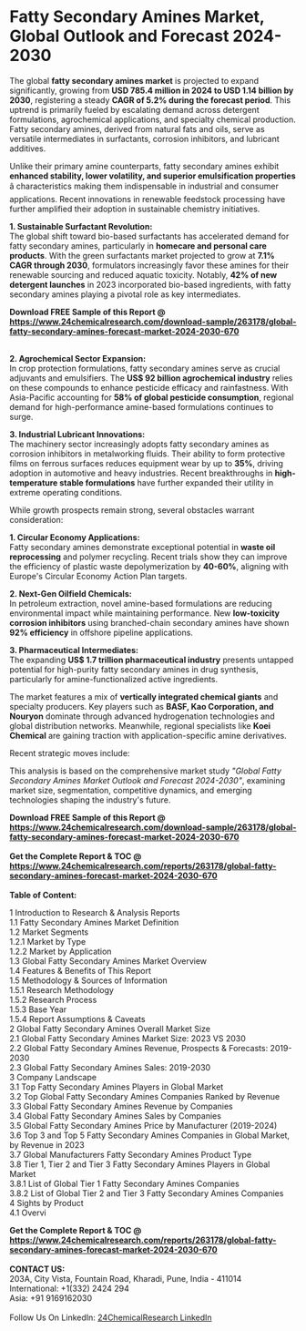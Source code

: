 <h1>Fatty Secondary Amines Market, Global Outlook and Forecast 2024-2030</h1><p>The global <strong>fatty secondary amines market</strong> is projected to expand significantly, growing from <strong>USD 785.4 million in 2024 to USD 1.14 billion by 2030</strong>, registering a steady <strong>CAGR of 5.2% during the forecast period</strong>. This uptrend is primarily fueled by escalating demand across detergent formulations, agrochemical applications, and specialty chemical production. Fatty secondary amines, derived from natural fats and oils, serve as versatile intermediates in surfactants, corrosion inhibitors, and lubricant additives.</p><p>Unlike their primary amine counterparts, fatty secondary amines exhibit <strong>enhanced stability, lower volatility, and superior emulsification properties</strong> â characteristics making them indispensable in industrial and consumer applications. Recent innovations in renewable feedstock processing have further amplified their adoption in sustainable chemistry initiatives.</p><p><strong>1. Sustainable Surfactant Revolution:</strong><br>
The global shift toward bio-based surfactants has accelerated demand for fatty secondary amines, particularly in <strong>homecare and personal care products</strong>. With the green surfactants market projected to grow at <strong>7.1% CAGR through 2030</strong>, formulators increasingly favor these amines for their renewable sourcing and reduced aquatic toxicity. Notably, <strong>42% of new detergent launches</strong> in 2023 incorporated bio-based ingredients, with fatty secondary amines playing a pivotal role as key intermediates.</p><div><b>Download FREE Sample of this Report @ 
            <a href="https://www.24chemicalresearch.com/download-sample/263178/global-fatty-secondary-amines-forecast-market-2024-2030-670">
            https://www.24chemicalresearch.com/download-sample/263178/global-fatty-secondary-amines-forecast-market-2024-2030-670</a></b></div><br><p><strong>2. Agrochemical Sector Expansion:</strong><br>
In crop protection formulations, fatty secondary amines serve as crucial adjuvants and emulsifiers. The <strong>US$ 92 billion agrochemical industry</strong> relies on these compounds to enhance pesticide efficacy and rainfastness. With Asia-Pacific accounting for <strong>58% of global pesticide consumption</strong>, regional demand for high-performance amine-based formulations continues to surge.</p><p><strong>3. Industrial Lubricant Innovations:</strong><br>
The machinery sector increasingly adopts fatty secondary amines as corrosion inhibitors in metalworking fluids. Their ability to form protective films on ferrous surfaces reduces equipment wear by up to <strong>35%</strong>, driving adoption in automotive and heavy industries. Recent breakthroughs in <strong>high-temperature stable formulations</strong> have further expanded their utility in extreme operating conditions.</p><p>While growth prospects remain strong, several obstacles warrant consideration:</p><p><strong>1. Circular Economy Applications:</strong><br>
Fatty secondary amines demonstrate exceptional potential in <strong>waste oil reprocessing</strong> and polymer recycling. Recent trials show they can improve the efficiency of plastic waste depolymerization by <strong>40-60%</strong>, aligning with Europe's Circular Economy Action Plan targets.</p><p><strong>2. Next-Gen Oilfield Chemicals:</strong><br>
In petroleum extraction, novel amine-based formulations are reducing environmental impact while maintaining performance. New <strong>low-toxicity corrosion inhibitors</strong> using branched-chain secondary amines have shown <strong>92% efficiency</strong> in offshore pipeline applications.</p><p><strong>3. Pharmaceutical Intermediates:</strong><br>
The expanding <strong>US$ 1.7 trillion pharmaceutical industry</strong> presents untapped potential for high-purity fatty secondary amines in drug synthesis, particularly for amine-functionalized active ingredients.</p><p>The market features a mix of <strong>vertically integrated chemical giants</strong> and specialty producers. Key players such as <strong>BASF, Kao Corporation, and Nouryon</strong> dominate through advanced hydrogenation technologies and global distribution networks. Meanwhile, regional specialists like <strong>Koei Chemical</strong> are gaining traction with application-specific amine derivatives.</p><p>Recent strategic moves include:</p><p>This analysis is based on the comprehensive market study <em>"Global Fatty Secondary Amines Market Outlook and Forecast 2024-2030"</em>, examining market size, segmentation, competitive dynamics, and emerging technologies shaping the industry's future.</p><div><b>Download FREE Sample of this Report @ 
            <a href="https://www.24chemicalresearch.com/download-sample/263178/global-fatty-secondary-amines-forecast-market-2024-2030-670">
            https://www.24chemicalresearch.com/download-sample/263178/global-fatty-secondary-amines-forecast-market-2024-2030-670</a></b></div><br><div><b>Get the Complete Report & TOC @ 
            <a href="https://www.24chemicalresearch.com/reports/263178/global-fatty-secondary-amines-forecast-market-2024-2030-670">
            https://www.24chemicalresearch.com/reports/263178/global-fatty-secondary-amines-forecast-market-2024-2030-670</a></b></div><br>
            <b>Table of Content:</b><p>1 Introduction to Research & Analysis Reports<br />
    1.1 Fatty Secondary Amines Market Definition<br />
    1.2 Market Segments<br />
        1.2.1 Market by Type<br />
        1.2.2 Market by Application<br />
    1.3 Global Fatty Secondary Amines Market Overview<br />
    1.4 Features & Benefits of This Report<br />
    1.5 Methodology & Sources of Information<br />
        1.5.1 Research Methodology<br />
        1.5.2 Research Process<br />
        1.5.3 Base Year<br />
        1.5.4 Report Assumptions & Caveats<br />
2 Global Fatty Secondary Amines Overall Market Size<br />
    2.1 Global Fatty Secondary Amines Market Size: 2023 VS 2030<br />
    2.2 Global Fatty Secondary Amines Revenue, Prospects & Forecasts: 2019-2030<br />
    2.3 Global Fatty Secondary Amines Sales: 2019-2030<br />
3 Company Landscape<br />
    3.1 Top Fatty Secondary Amines Players in Global Market<br />
    3.2 Top Global Fatty Secondary Amines Companies Ranked by Revenue<br />
    3.3 Global Fatty Secondary Amines Revenue by Companies<br />
    3.4 Global Fatty Secondary Amines Sales by Companies<br />
    3.5 Global Fatty Secondary Amines Price by Manufacturer (2019-2024)<br />
    3.6 Top 3 and Top 5 Fatty Secondary Amines Companies in Global Market, by Revenue in 2023<br />
    3.7 Global Manufacturers Fatty Secondary Amines Product Type<br />
    3.8 Tier 1, Tier 2 and Tier 3 Fatty Secondary Amines Players in Global Market<br />
        3.8.1 List of Global Tier 1 Fatty Secondary Amines Companies<br />
        3.8.2 List of Global Tier 2 and Tier 3 Fatty Secondary Amines Companies<br />
4 Sights by Product<br />
    4.1 Overvi</p><div><b>Get the Complete Report & TOC @ 
            <a href="https://www.24chemicalresearch.com/reports/263178/global-fatty-secondary-amines-forecast-market-2024-2030-670">
            https://www.24chemicalresearch.com/reports/263178/global-fatty-secondary-amines-forecast-market-2024-2030-670</a></b></div><br><b>CONTACT US:</b><br>
            203A, City Vista, Fountain Road, Kharadi, Pune, India - 411014<br>
            International: +1(332) 2424 294<br>
            Asia: +91 9169162030 <br><br>
            Follow Us On LinkedIn: <a href="https://www.linkedin.com/company/24chemicalresearch/">24ChemicalResearch LinkedIn</a>